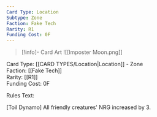 ```yaml
---
Card Type: Location
Subtype: Zone
Faction: Fake Tech
Rarity: R1
Funding Cost: 0F
---
```

> [!info]- Card Art
> ![[Imposter Moon.png]]

Card Type: [[CARD TYPES/Location|Location]] - Zone  
Faction: [[Fake Tech]]  
Rarity: [[R1]]  
Funding Cost: 0F  

Rules Text:  

[Toil Dynamo] All friendly creatures' NRG increased by 3.  